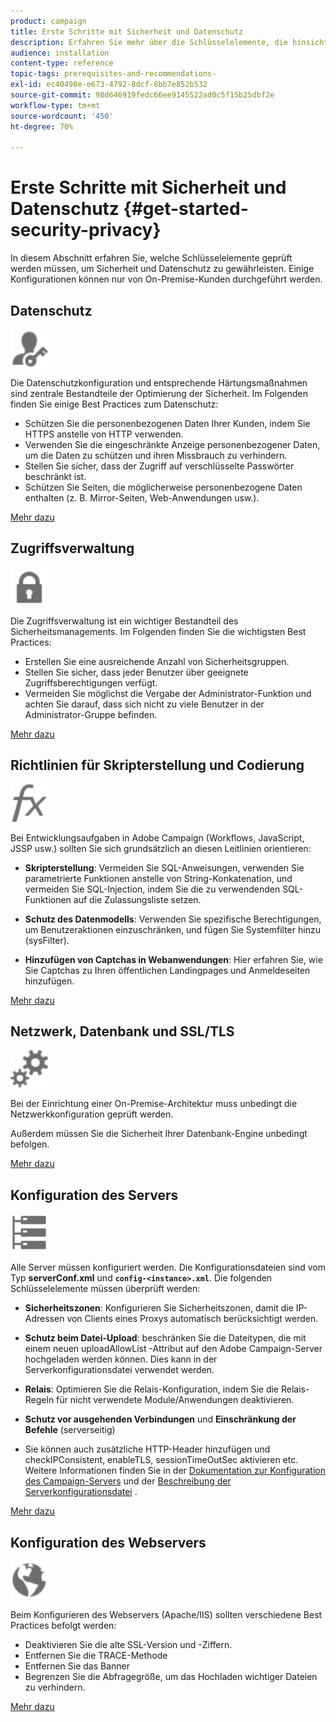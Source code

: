 ```yaml
---
product: campaign
title: Erste Schritte mit Sicherheit und Datenschutz
description: Erfahren Sie mehr über die Schlüsselelemente, die hinsichtlich Sicherheit und Datenschutz überprüft werden müssen.
audience: installation
content-type: reference
topic-tags: prerequisites-and-recommendations-
exl-id: ec40498e-e673-4792-8dcf-8bb7e852b532
source-git-commit: 98d646919fedc66ee9145522ad0c5f15b25dbf2e
workflow-type: tm+mt
source-wordcount: '450'
ht-degree: 70%

---
```


# Erste Schritte mit Sicherheit und Datenschutz {#get-started-security-privacy}

In diesem Abschnitt erfahren Sie, welche Schlüsselelemente geprüft werden müssen, um Sicherheit und Datenschutz zu gewährleisten. Einige Konfigurationen können nur von On-Premise-Kunden durchgeführt werden.

## Datenschutz

<img src="assets/do-not-localize/icon_privacy.svg" width="60px">

Die Datenschutzkonfiguration und entsprechende Härtungsmaßnahmen sind zentrale Bestandteile der Optimierung der Sicherheit. Im Folgenden finden Sie einige Best Practices zum Datenschutz:

* Schützen Sie die personenbezogenen Daten Ihrer Kunden, indem Sie HTTPS anstelle von HTTP verwenden.
* Verwenden Sie die eingeschränkte Anzeige personenbezogener Daten, um die Daten zu schützen und ihren Missbrauch zu verhindern.
* Stellen Sie sicher, dass der Zugriff auf verschlüsselte Passwörter beschränkt ist.
* Schützen Sie Seiten, die möglicherweise personenbezogene Daten enthalten (z. B. Mirror-Seiten, Web-Anwendungen usw.).

[Mehr dazu](../../installation/using/privacy.md)

## Zugriffsverwaltung 

<img src="assets/do-not-localize/icon_access.svg" width="60px">

Die Zugriffsverwaltung ist ein wichtiger Bestandteil des Sicherheitsmanagements. Im Folgenden finden Sie die wichtigsten Best Practices:

* Erstellen Sie eine ausreichende Anzahl von Sicherheitsgruppen.
* Stellen Sie sicher, dass jeder Benutzer über geeignete Zugriffsberechtigungen verfügt.
* Vermeiden Sie möglichst die Vergabe der Administrator-Funktion und achten Sie darauf, dass sich nicht zu viele Benutzer in der Administrator-Gruppe befinden.

[Mehr dazu](../../installation/using/access-management.md)

## Richtlinien für Skripterstellung und Codierung

<img src="assets/do-not-localize/icon_scripting.svg" width="60px">

Bei Entwicklungsaufgaben in Adobe Campaign (Workflows, JavaScript, JSSP usw.) sollten Sie sich grundsätzlich an diesen Leitlinien orientieren:

* **Skripterstellung**: Vermeiden Sie SQL-Anweisungen, verwenden Sie parametrierte Funktionen anstelle von String-Konkatenation, und vermeiden Sie SQL-Injection, indem Sie die zu verwendenden SQL-Funktionen auf die Zulassungsliste setzen.

* **Schutz des Datenmodells**: Verwenden Sie spezifische Berechtigungen, um Benutzeraktionen einzuschränken, und fügen Sie Systemfilter hinzu (sysFilter).

* **Hinzufügen von Captchas in Webanwendungen**: Hier erfahren Sie, wie Sie Captchas zu Ihren öffentlichen Landingpages und Anmeldeseiten hinzufügen.

[Mehr dazu](../../installation/using/scripting-coding-guidelines.md)

## Netzwerk, Datenbank und SSL/TLS

<img src="assets/do-not-localize/icon_network.svg" width="60px">

Bei der Einrichtung einer On-Premise-Architektur muss unbedingt die Netzwerkkonfiguration geprüft werden.

Außerdem müssen Sie die Sicherheit Ihrer Datenbank-Engine unbedingt befolgen.

[Mehr dazu](../../installation/using/network-database.md)

## Konfiguration des Servers

<img src="assets/do-not-localize/icon_server.svg" width="60px">

Alle Server müssen konfiguriert werden. Die Konfigurationsdateien sind vom Typ **serverConf.xml** und **`config-<instance>.xml`**. Die folgenden Schlüsselelemente müssen überprüft werden:

* **Sicherheitszonen**: Konfigurieren Sie Sicherheitszonen, damit die IP-Adressen von Clients eines Proxys automatisch berücksichtigt werden.

* **Schutz beim Datei-Upload**: beschränken Sie die Dateitypen, die mit einem neuen uploadAllowList -Attribut auf den Adobe Campaign-Server hochgeladen werden können. Dies kann in der Serverkonfigurationsdatei verwendet werden.

* **Relais**: Optimieren Sie die Relais-Konfiguration, indem Sie die Relais-Regeln für nicht verwendete Module/Anwendungen deaktivieren.

* **Schutz vor ausgehenden Verbindungen** und **Einschränkung der Befehle** (serverseitig)

* Sie können auch zusätzliche HTTP-Header hinzufügen und checkIPConsistent, enableTLS, sessionTimeOutSec aktivieren etc. Weitere Informationen finden Sie in der [Dokumentation zur Konfiguration des Campaign-Servers](../../installation/using/configuring-campaign-server.md) und der [Beschreibung der Serverkonfigurationsdatei](../../installation/using/the-server-configuration-file.md) .

[Mehr dazu](../../installation/using/server-configuration.md)

## Konfiguration des Webservers

<img src="assets/do-not-localize/icon_web.svg" width="60px">

Beim Konfigurieren des Webservers (Apache/IIS) sollten verschiedene Best Practices befolgt werden:

* Deaktivieren Sie die alte SSL-Version und -Ziffern.
* Entfernen Sie die TRACE-Methode
* Entfernen Sie das Banner
* Begrenzen Sie die Abfragegröße, um das Hochladen wichtiger Dateien zu verhindern.

[Mehr dazu](../../installation/using/web-server-configuration.md)
